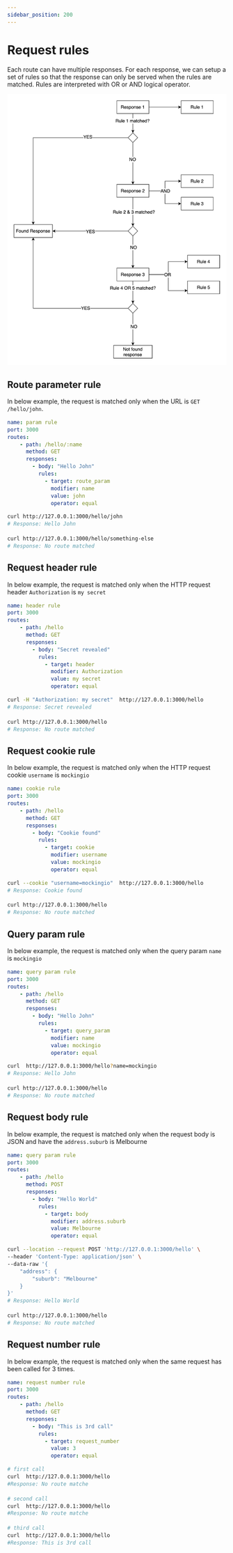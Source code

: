 ```yaml
---
sidebar_position: 200
---
```

# Request rules

Each route can have multiple responses. For each response, we can setup a set of rules so that the response can only be served when the rules are matched. Rules are interpreted with OR or AND logical operator.

![Rules process order](./../../static/img/rules.png)

## Route parameter rule

In below example, the request is matched only when the URL is `GET /hello/john`.

```yaml title="route-param-rule.yaml"
name: param rule
port: 3000
routes:
    - path: /hello/:name
      method: GET
      responses:
        - body: "Hello John"
          rules:
            - target: route_param
              modifier: name
              value: john
              operator: equal
```

```bash
curl http://127.0.0.1:3000/hello/john
# Response: Hello John

curl http://127.0.0.1:3000/hello/something-else
# Response: No route matched
```

## Request header rule

In below example, the request is matched only when the HTTP request header `Authorization` is `my secret`

```yaml title="request-header-rule.yaml"
name: header rule
port: 3000
routes:
    - path: /hello
      method: GET
      responses:
        - body: "Secret revealed"
          rules:
            - target: header
              modifier: Authorization
              value: my secret
              operator: equal
```

```bash
curl -H "Authorization: my secret"  http://127.0.0.1:3000/hello
# Response: Secret revealed

curl http://127.0.0.1:3000/hello
# Response: No route matched
```

## Request cookie rule

In below example, the request is matched only when the HTTP request cookie `username` is `mockingio`

```yaml title="request-header-rule.yaml"
name: cookie rule
port: 3000
routes:
    - path: /hello
      method: GET
      responses:
        - body: "Cookie found"
          rules:
            - target: cookie
              modifier: username
              value: mockingio
              operator: equal
```

```bash
curl --cookie "username=mockingio"  http://127.0.0.1:3000/hello
# Response: Cookie found

curl http://127.0.0.1:3000/hello
# Response: No route matched
```

## Query param rule

In below example, the request is matched only when the query param `name` is `mockingio`

```yaml title="query-param-rule.yaml"
name: query param rule
port: 3000
routes:
    - path: /hello
      method: GET
      responses:
        - body: "Hello John"
          rules:
            - target: query_param
              modifier: name
              value: mockingio
              operator: equal
```

```bash
curl  http://127.0.0.1:3000/hello?name=mockingio
# Response: Hello John

curl http://127.0.0.1:3000/hello
# Response: No route matched
```

## Request body rule

In below example, the request is matched only when the request body is JSON and have the `address.suburb` is Melbourne

```yaml title="query-param-rule.yaml"
name: query param rule
port: 3000
routes:
    - path: /hello
      method: POST
      responses:
        - body: "Hello World"
          rules:
            - target: body
              modifier: address.suburb
              value: Melbourne
              operator: equal
```

```bash
curl --location --request POST 'http://127.0.0.1:3000/hello' \
--header 'Content-Type: application/json' \
--data-raw '{
    "address": {
        "suburb": "Melbourne"
    }
}'
# Response: Hello World

curl http://127.0.0.1:3000/hello
# Response: No route matched
```

## Request number rule

In below example, the request is matched only when the same request has been called for 3 times.

```yaml title="request-number-rule.yaml"
name: request number rule
port: 3000
routes:
    - path: /hello
      method: GET
      responses:
        - body: "This is 3rd call"
          rules:
            - target: request_number
              value: 3
              operator: equal
```

```bash
# first call
curl  http://127.0.0.1:3000/hello
#Response: No route matche

# second call
curl  http://127.0.0.1:3000/hello
#Response: No route matche

# third call
curl  http://127.0.0.1:3000/hello
#Response: This is 3rd call
```
